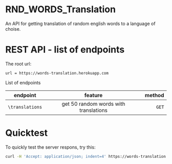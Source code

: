 # RND_WORDS_Translation

An API for getting translation of random english words to a language of choise.

# REST API - list of endpoints

The root url:

`url = https://words-translation.herokuapp.com`

List of endpoints

| endpoint        |                feature                | method |
| --------------- | :-----------------------------------: | -----: |
| `\translations` | get 50 random words with translations |  `GET` |

# Quicktest

To quickly test the server respons, try this:

````bash
curl -H 'Accept: application/json; indent=4' https://words-translation.herokuapp.com/translations/```
````
